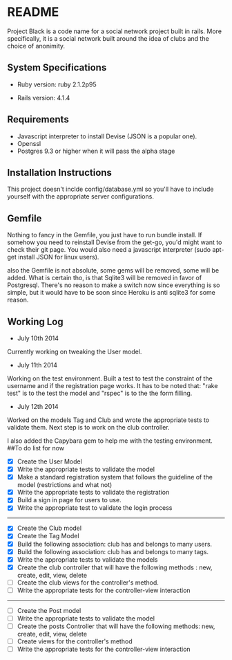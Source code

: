 # README

Project Black is a code name for a social network project built in rails. More specifically, it is a social network built around the idea of clubs and the choice of anonimity.

## System Specifications

* Ruby version: ruby 2.1.2p95

* Rails version: 4.1.4

## Requirements

* Javascript interpreter to install Devise (JSON is a popular one).
* Openssl
* Postgres 9.3 or higher when it will pass the alpha stage


## Installation Instructions

This project doesn't inclde config/database.yml so you'll have to include yourself with the appropriate server configurations.

## Gemfile

Nothing to fancy in the Gemfile, you just have to run bundle install. If somehow you need to reinstall Devise from the get-go, you'd might want to check their git page. You would also need a javascript interpreter (sudo apt-get install JSON for linux users).
 
also the Gemfile is not absolute, some gems will be removed, some will be added. What is certain tho, is that Sqlite3 will be removed in favor of Postgresql. There's no reason to make a switch now since everything is so simple, but it would have to be soon since Heroku is anti sqlite3 for some reason.
## Working Log

* July 10th 2014

Currently working on tweaking the User model. 

* July 11th 2014

Working on the test environment. Built a test to test the constraint of the username and if the registration page works. It has to be noted that:
"rake test" is to the test the model and "rspec" is to the the form filling.

* July 12th 2014

Worked on the models Tag and Club and wrote the appropriate tests to validate them. Next step is to work on the club controller.
 
I also added the Capybara gem to help me with the testing environment.
##To do list for now

- [x] Create the User Model
- [x] Write the appropriate tests to validate the model
- [x] Make a standard registration system that follows the guideline of the model (restrictions and what not)
- [x] Write the appropriate tests to validate the registration
- [x] Build a sign in page for users to use. 
- [x] Write the appropriate test to validate the login process 

***
- [x] Create the Club model
- [x] Create the Tag Model
- [x] Build the following association: club has and belongs to many users.
- [x] Build the following association: club has and belongs to many tags.
- [x] Write the appropriate tests to validate the models
- [x] Create the club controller that will have the following methods : new, create, edit, view, delete
- [ ] Create the club views for the controller's method.
- [ ] Write the appropriate tests for the controller-view interaction

***
- [ ] Create the Post model
- [ ] Write the appropriate tests to validate the model
- [ ] Create the posts Controller that will have the following methods: new, create, edit, view, delete
- [ ] Create views for the controller's method
- [ ] Write the appropriate tests for the controller-view interaction
